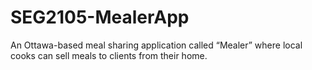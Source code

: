 # SEG2105-MealerApp
 An Ottawa-based meal sharing application called “Mealer” where local cooks can sell meals to clients from their home.
